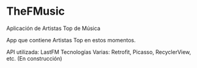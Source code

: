 # TheFMusic
Aplicación de Artistas Top de Música

App que contiene Artistas Top en estos momentos.

API utilizada: LastFM
Tecnologías Varias: Retrofit, Picasso, RecyclerView, etc. (En construcción)
